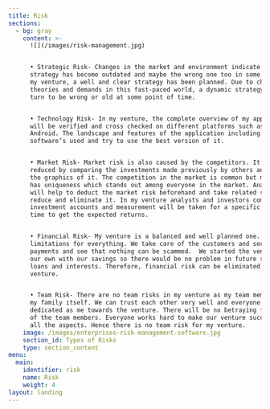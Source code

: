 ```yaml
---
title: Risk
sections:
  - bg: gray
    content: >-
      ![](/images/risk-management.jpg)


      • Strategic Risk- Changes in the market and environment indicate that the
      strategy has become outdated and maybe the wrong one too in some cases. In
      my venture, a well and clear strategy has been planned. Due to changing
      theories and demands in this fast-paced world, a dynamic strategy may also
      turn to be wrong or old at some point of time. 


      • Technology Risk- In my venture, the complete overview of my application
      will be verified and cross checked on different platforms such as iOS and
      Android. The landscape and features of the application including the
      software’s used and try to use the best version of it.   


      • Market Risk- Market risk is also caused by the competitors. It can be
      reduced by comparing the investments made previously by others and analyse
      the graphics of it. The competition in the market is common but my venture
      has uniqueness which stands out among everyone in the market. Analysts
      will help to deduct the market risk beforehand and take related steps to
      reduce and eliminate it. In my venture analysts and investors compare the
      investment accounts and measurement will be taken for a specific period of
      time to get the expected returns. 


      • Financial Risk- My venture is a balanced and well planned one. There are
      limitations for everything. We take care of the customers and secure their
      payments and see that nothing can be scammed.  We started the venture on
      our own with our savings so there would be no problem in future such as
      loans and interests. Therefore, financial risk can be eliminated in my
      venture. 


      • Team Risk- There are no team risks in my venture as my team members are
      my family itself. We can trust each other very well and everyone is as
      dedicated as me towards the venture. There will be no betraying from any
      of the team members. Everyone works hard to make our venture successful in
      all the aspects. Hence there is no team risk for my venture.
    image: /images/enterprises-risk-management-software.jpg
    section_id: Types of Risks
    type: section_content
menu:
  main:
    identifier: risk
    name: Risk
    weight: 4
layout: landing
---
```


